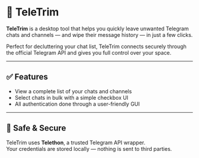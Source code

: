 # 🧹 TeleTrim

**TeleTrim** is a  desktop tool that helps you quickly leave unwanted Telegram chats and channels — and wipe their message history — in just a few clicks.

Perfect for decluttering your chat list, TeleTrim connects securely through the official Telegram API and gives you full control over your space.

---

## ✅ Features

- View a complete list of your chats and channels
- Select chats in bulk with a simple checkbox UI
- All authentication done through a user-friendly GUI

---

## 🔐 Safe & Secure

TeleTrim uses **Telethon**, a trusted Telegram API wrapper.  
Your credentials are stored locally — nothing is sent to third parties.
